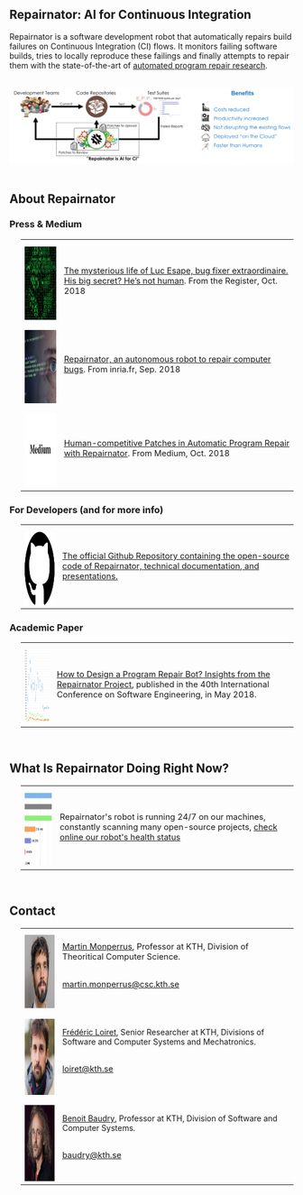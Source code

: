 
## Repairnator: AI for Continuous Integration

Repairnator is a software development robot that automatically repairs build failures on Continuous Integration (CI) flows. It monitors failing software builds, tries to locally reproduce these failings and finally attempts to repair them with the state-of-the-art of <a href="https://softwarediversity.eu/">automated program repair research</a>.

<br>

<div style="width:100%; text-align:center"> 
<img src="images/Repairnator_AI_for_CI.png" />
</div>

<br>

## About Repairnator

### Press & Medium

<div style="margin-left: 20px;" >
  

<table style="border:none" summary="" cellpadding="10" cellspacing="10" >
<tr>
<td>
<div style="height:10px;font-size:10px;">&nbsp;</div>
<div style="width:100%; text-align:center"> 
<img src="images/Luc_Esape.png" height="130" width="130"/>
</div>
</td>
<td>
<p>
<span style="font-size:11pt;">
<a href="https://www.theregister.co.uk/2018/10/17/luc_esape_bug_fixer/">The mysterious life of Luc Esape, bug fixer extraordinaire. His big secret? He’s not human</a>. From the Register, Oct. 2018</a>
</span>
</p>
</td>
</tr>

<tr>
<td>
<div style="height:10px;font-size:10px;">&nbsp;</div>
<div style="width:100%; text-align:center"> 
<img src="images/Code_image.png" height="130" width="130"/>
</div>
</td>
<td>
<p>
<span style="font-size:11pt;">
<a href="https://www.inria.fr/en/centre/lille/news/repairnator-an-autonomous-robot-to-repair-computer-bugs">Repairnator, an autonomous robot to repair computer bugs</a>. From inria.fr, Sep. 2018
</span>
</p>
</td>
</tr>

<tr>
<td>
<div style="height:10px;font-size:10px;">&nbsp;</div>
<div style="width:100%; text-align:center"> 
<img src="images/Medium.png" height="130" width="130"/>
</div>
</td>
<td>
<p>
<span style="font-size:11pt;">
<a href="https://medium.com/@martin.monperrus/human-competitive-patches-in-automatic-program-repair-with-repairnator-359042e00f6a">Human-competitive Patches in Automatic Program Repair with Repairnator</a>. From Medium, Oct. 2018
</span>
</p>
</td>
</tr>

</table>
</div>

### For Developers (and for more info)

<div style="margin-left: 20px;">
<table summary="" cellpadding="10" cellspacing="10" >
<tr>
<td>
<div style="height:10px;font-size:10px;">&nbsp;</div>
<div style="width:100%; text-align:center"> 
<img src="images/Github_logo.png" height="130" width="130"/>
</div>
</td>
<td>
<p>
<span style="font-size:11pt;">
<a href="https://github.com/Spirals-Team/repairnator/">The official Github Repository containing the open-source code of Repairnator, technical documentation, and presentations.</a>

</span>
</p>
</td>
</tr>

</table>
</div>

### Academic Paper

<div style="margin-left: 20px;">
<table summary="" cellpadding="10" cellspacing="10" >
<tr>
<td>
<div style="height:10px;font-size:10px;">&nbsp;</div>
<div style="width:100%; text-align:center"> 
<img src="images/Academic_picture.png" height="130" width="130"/>
</div>
</td>
<td>
<p>
<span style="font-size:11pt;">
<a href="https://hal.inria.fr/hal-01691496/document">How to Design a Program Repair Bot?
Insights from the Repairnator Project</a>, published in the 40th International Conference on Software Engineering, in May 2018.
</span>
</p>
</td>
</tr>

</table>
</div>

<br>

## What Is Repairnator Doing Right Now?

<div style="margin-left: 20px;">
<table summary="" cellpadding="10" cellspacing="10" >
<tr>
<td>
<div style="height:10px;font-size:10px;">&nbsp;</div>
<div style="width:100%; text-align:center"> 
<img src="images/What_is_it_doing.png" height="130" width="130"/>
</div>
</td>
<td>
<p>
<span style="font-size:11pt;">
Repairnator's robot is running 24/7 on our machines, constantly scanning many open-source projects, <a href="http://repairnator.proj.kth.se">check online our robot's health status</a>
</span>
</p>
</td>
</tr>

</table>
</div>

<br>

## Contact

<div style="margin-left: 20px;">
<table summary="" cellpadding="10" cellspacing="10">
<tr>
<td>
<div style="height:10px;font-size:10px;">&nbsp;</div>
<div style="width:100%; text-align:center"> 
<img src="images/Martin_picture.png" height="130" width="130"/>
</div>
</td>
<td>
<span style="font-size:11pt;">
<a href="https://www.monperrus.net/martin/">Martin Monperrus</a>, Professor at KTH, Division of Theoritical Computer Science.
</span>
<p>
<br>
<span style="font-size:11pt;">
<a href="mailto:martin.monperrus@csc.kth.se">martin.monperrus@csc.kth.se</a>  
</span>
</p>
</td>
</tr>

<tr>
<td>
<div style="height:10px;font-size:10px;">&nbsp;</div>
<div style="width:100%; text-align:center"> 
<img src="images/Frederic_picture.png" height="135" width="130"/>
</div>
</td>
<td>
<a href="https://www.linkedin.com/in/fredericloiret/">Frédéric Loiret</a>, Senior Researcher at KTH, Divisions of Software and Computer Systems and Mechatronics.
<p>
<br>
<span style="font-size:11pt;">
<a href="mailto:loiret@kth.se">loiret@kth.se</a>  
</span>
</p>
</td>
</tr>

<tr>
<td>
<div style="height:10px;font-size:10px;">&nbsp;</div>
<div style="width:100%; text-align:center"> 
<img src="images/Benoit_picture.png" height="135" width="130"/>
</div>
</td>
<td>
  <a href="https://softwarediversity.eu">Benoit Baudry</a>, Professor at KTH, Division of Software and Computer Systems.
<p>
<br>
<span style="font-size:11pt;">
<a href="mailto:baudry@kth.se">baudry@kth.se</a>

</span>
</p>
</td>
</tr>

</table>
</div>
